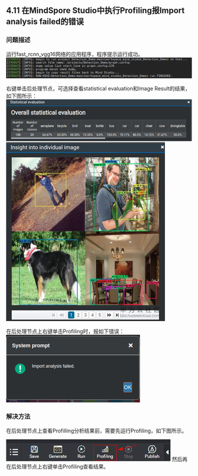 ## 4.11 在MindSpore Studio中执行Profiling报Import analysis failed的错误
### 问题描述
运行fast_rcnn_vgg16网络的应用程序，程序提示运行成功。
![运行成功](./img/4-11-1.png)

右键单击后处理节点，可选择查看statistical evaluation和Image Result的结果，如下图所示：
![evaluation](./img/4-11-2.png)
![image](./img/4-11-3.png)

在后处理节点上右键单击Profiling时，报如下错误：
![错误](./img/4-11-4.png)
### 解决方法
在后处理节点上查看Profilling分析结果前，需要先运行Profiling，如下图所示。

![profilling](./img/4-11-5.png)
然后再在后处理节点上右键单击Profiling查看结果。

